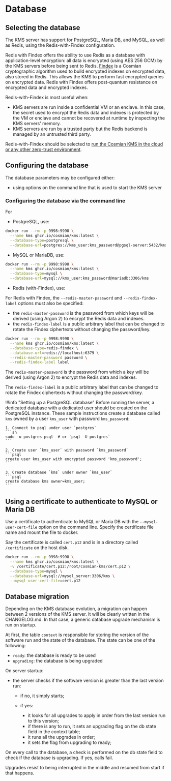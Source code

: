 # Database

## Selecting the database

The KMS server has support for PostgreSQL, Maria DB, and MySQL, as well as Redis, using the Redis-with-Findex configuration.

Redis with Findex offers the ability to use Redis as a database with application-level encryption: all data is encrypted (using AES 256 GCM) by the KMS servers before being sent to Redis. [Findex](https://github.com/Cosmian/findex/) is a Cosmian cryptographic algorithm used to build encrypted indexes on encrypted data, also stored in Redis. This allows the KMS to perform fast encrypted queries on encrypted data. Redis with Findex offers post-quantum resistance on encrypted data and encrypted indexes.

Redis-with-Findex is most useful when:

- KMS servers are run inside a confidential VM or an enclave. In this case, the secret used to encrypt the Redis data and indexes is protected by the VM or enclave and cannot be recovered at runtime by inspecting the KMS servers' memory.
- KMS servers are run by a trusted party but the Redis backend is managed by an untrusted third party.

Redis-with-Findex should be selected to [run the Cosmian KMS in the cloud or any other zero-trust environment](./marketplace_guide.md).

## Configuring the database

The database parameters may be configured either:

- using options on the command line that is used to start the KMS server

### Configuring the database via the command line

For

- PostgreSQL, use:

```sh
docker run --rm -p 9998:9998 \
  --name kms ghcr.io/cosmian/kms:latest \
  --database-type=postgresql \
  --database-url=postgres://kms_user:kms_password@pgsql-server:5432/kms
```

- MySQL or MariaDB, use:

```sh
docker run --rm -p 9998:9998 \
  --name kms ghcr.io/cosmian/kms:latest \
  --database-type=mysql \
  --database-url=mysql://kms_user:kms_password@mariadb:3306/kms
```

- Redis (with-Findex), use:

For Redis with Findex, the `--redis-master-password` and `--redis-findex-label` options must also be specified:

- the `redis-master-password` is the password from which keys will be derived (using Argon 2) to encrypt the Redis data and indexes.
- the `redis-findex-label` is a public arbitrary label that can be changed to rotate the Findex ciphertexts without changing the password/key.

```sh
docker run --rm -p 9998:9998 \
  --name kms ghcr.io/cosmian/kms:latest \
  --database-type=redis-findex \
  --database-url=redis://localhost:6379 \
  --redis-master-password password \
  --redis-findex-label label
```

The `redis-master-password` is the password from which a key will be derived (using Argon 2) to encrypt the Redis data and indexes.

The `redis-findex-label` is a public arbitrary label that can be changed to rotate the Findex ciphertexts without changing the password/key.

!!!info "Setting up a PostgreSQL database"
    Before running the server, a dedicated database with a dedicated user should be created on the PostgreSQL instance. These sample instructions create a database called `kms` owned by a user `kms_user` with password `kms_password`:

    1. Connect to psql under user `postgres`
    ```sh
    sudo -u postgres psql  # or `psql -U postgres`
    ```

    2. Create user `kms_user` with password `kms_password`
    ```psql
    create user kms_user with encrypted password 'kms_password';
    ```

    3. Create database `kms` under owner `kms_user`
    ```psql
    create database kms owner=kms_user;
    ```

## Using a certificate to authenticate to MySQL or Maria DB

Use a certificate to authenticate to MySQL or Maria DB with the `--mysql-user-cert-file` option on the command line. Specify the certificate file name and mount the file to docker.

Say the certificate is called `cert.p12` and is in a directory called `/certificate` on the host disk.

```sh
docker run --rm -p 9998:9998 \
  --name kms ghcr.io/cosmian/kms:latest \
  -v /certificate/cert.p12:/root/cosmian-kms/cert.p12 \
  --database-type=mysql \
  --database-url=mysql://mysql_server:3306/kms \
  --mysql-user-cert-file=cert.p12
```

## Database migration

Depending on the KMS database evolution, a migration can happen between 2 versions of the KMS server. It will be clearly written in the CHANGELOG.md. In that case, a generic database upgrade mechanism is run on startup.

At first, the table `context` is responsible for storing the version of the software run and the state of the database. The state can be one of the following:

- `ready`: the database is ready to be used
- `upgrading`: the database is being upgraded

On server startup:

- the server checks if the software version is greater than the last version run:

    - if no, it simply starts;
    - if yes:

        - it looks for all upgrades to apply in order from the last version run to this version;
        - if there is any to run, it sets an upgrading flag on the db state field in the context table;
        - it runs all the upgrades in order;
        - it sets the flag from upgrading to ready;

On every call to the database, a check is performed on the db state field to check if the database is upgrading. If yes, calls fail.

Upgrades resist to being interrupted in the middle and resumed from start if that happens.
